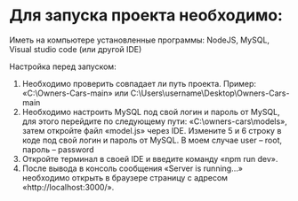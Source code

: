 # Для запуска проекта необходимо:
Иметь на компьютере установленные программы: NodeJS, MySQL, Visual studio code (или другой IDE)

Настройка перед запуском:
1. Необходимо проверить совпадает ли путь проекта. Пример: «C:\Owners-Cars-main» или C:\Users\username\Desktop\Owners-Cars-main
2. Необходимо настроить MySQL под свой логин и пароль от MySQL, для этого перейдите по следующему пути: «C:\owners-cars\models», затем откройте файл «model.js» через IDE. Измените 5 и 6 строку в коде под свой логин и пароль от MySQL. В моем случае user – root, пароль – password
3. Откройте терминал в своей IDE и введите команду «npm run dev».
4. После вывода в консоль сообщения «Server is running…» необходимо открыть в браузере страницу с адресом «http://localhost:3000/».
